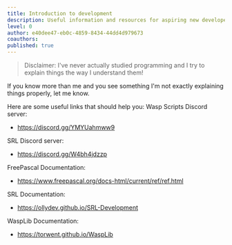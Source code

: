 ```yaml
---
title: Introduction to development
description: Useful information and resources for aspiring new developers that want to learn how to code for Simba
level: 0
author: e40dee47-eb0c-4859-8434-44dd4d979673
coauthors: 
published: true
---
```


> Disclaimer: I've never actually studied programming and I try to explain things the way I understand them!

If you know more than me and you see something I'm not exactly explaining things properly, let me know.

Here are some useful links that should help you:
 Wasp Scripts Discord server:
- https://discord.gg/YMYUahmww9
 
SRL Discord server:
- https://discord.gg/W4bh4jdzzp

 FreePascal Documentation:
- https://www.freepascal.org/docs-html/current/ref/ref.html
 
SRL Documentation:
- https://ollydev.github.io/SRL-Development
 
WaspLib Documentation:
- https://torwent.github.io/WaspLib